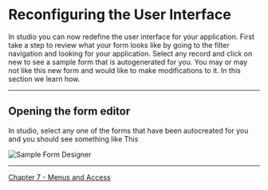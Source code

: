 # Reconfiguring the User Interface
In studio you can now redefine the user interface for your application. First take a step to review what your form looks like by going to the filter navigation and looking for your application.  Select any record and click on new to see a sample form that is autogenerated for you.  You may or may not like this new form and would like to make modifications to it. In this section we learn how.

---

## Opening the form editor

In studio, select any one of the forms that have been autocreated for you and you should see something like This

![Sample Form Designer](https://github.com/jamesnyika/motivf-snow/blob/master/chap6/images/FormEditor.png)






---

[Chapter 7 - Menus and Access](../chap7/README.md)
